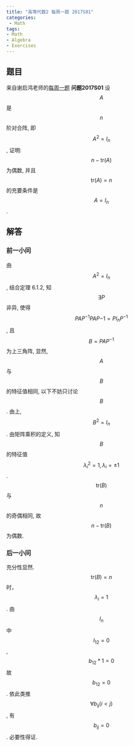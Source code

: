 ```yaml
---
title: "高等代数2 每周一题 2017S01"
categories:
 - Math
tags:
- Math
- Algebra
- Exercises
---
```


## 题目
来自谢启鸿老师的[每周一题](http://www.cnblogs.com/torsor/p/6500781.html)
**问题2017S01** 设 $$A$$ 是 $$n$$ 阶对合阵, 即 $$A^2=I_n$$, 证明: $$n-\mathrm{tr}(A)$$ 为偶数, 并且 $$\mathrm{tr}(A)=n$$ 的充要条件是 $$A=I_n$$.

## 解答
### 前一小问
由 $$A^2=I_n$$, 结合定理 6.1.2, 知 $$\exists P$$ 非异, 使得 $$P A P^{-1} P A P{-1} = P I_n P^{-1}$$, 且 $$B = P A P^{-1}$$ 为上三角阵, 显然, $$A$$ 与 $$B$$ 的特征值相同, 以下不妨只讨论 $$B$$. 由上, $$B^2=I_n$$. 由矩阵乘积的定义, 知 $$B$$ 的特征值 $$ \lambda_i ^2 = 1, \lambda_i = ±1$$. $$\mathrm{tr}(B)$$ 与 $$n$$ 的奇偶相同, 故 $$n-\mathrm{tr}(B)$$ 为偶数.  
### 后一小问
充分性显然.  
$$\mathrm{tr}(B)=n$$ 时，$$\lambda_i = 1$$. 由 $$I_n$$ 中 $$I_{1 2} = 0$$, $$b_{1 2} * 1 = 0$$ 故 $$b_{1 2} = 0$$. 依此类推 $$\forall b_{i j} (i < j)$$, 有 $$b_{i j} = 0$$. 必要性得证.  